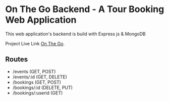 # On The Go Backend - A Tour Booking Web Application

This web application's backend is build with Express js & MongoDB


Project Live Link [On The Go](https://otgclient-987ec.web.app/).

## Routes

- /events (GET, POST)
- /events/:id (GET, DELETE)
- /bookings (GET, POST)
- /bookings/:id (DELETE, PUT)
- /bookings/:userid (GET)
